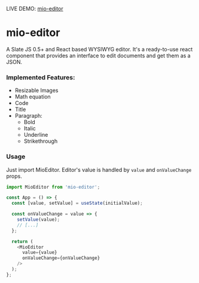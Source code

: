 LIVE DEMO: [mio-editor](https://asnunes.github.io/mio-editor)

# mio-editor

A Slate JS 0.5+ and React based WYSIWYG editor. It's a ready-to-use react component that provides an interface to edit documents and get them as a JSON.

### Implemented Features: 

- Resizable Images
- Math equation
- Code
- Title
- Paragraph:
  - Bold
  - Italic
  - Underline
  - Strikethrough

### Usage

Just import MioEditor. Editor's value is handled by ```value``` and ```onValueChange``` props.

```javascript
import MioEditor from 'mio-editor';

const App = () => {
  const [value, setValue] = useState(initialValue);

  const onValueChange = value => {
    setValue(value);
    // [...]
  };

  return (
    <MioEditor
      value={value}
      onValueChange={onValueChange}
    />
  );
};
```
